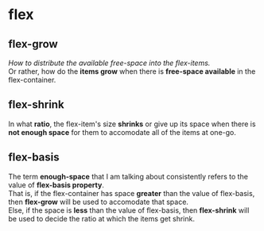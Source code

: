 # flex

## flex-grow
*How to distribute the available free-space into the flex-items.*  
Or rather, how do the **items grow** when there is **free-space available** in the flex-container.

## flex-shrink
In what **ratio**, the flex-item's size **shrinks** or give up its space when there is **not enough space** for them to accomodate all of the items at one-go.

## flex-basis
The term **enough-space** that I am talking about consistently refers to the value of **flex-basis property**.  
That is, if the flex-container has space **greater** than the value of flex-basis, then **flex-grow** will be used to accomodate that space.  
Else, if the space is **less** than the value of flex-basis, then **flex-shrink** will be used to decide the ratio at which the items get shrink.
